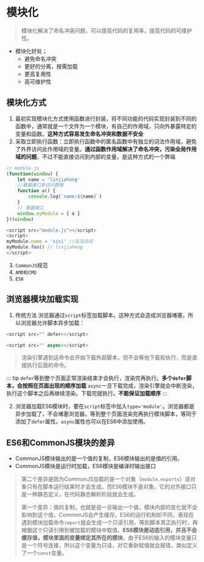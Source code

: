 # 模块化
> 模块化解决了命名冲突问题，可以提高代码的复用率，提高代码的可维护性。

+ 模块化好处；
    - 避免命名冲突
    - 更好的分离，按需加载
    - 更高复用性
    - 高可维护性

## 模块化方式
1. 最初实现模块化方式使用函数进行封装，将不同功能的代码实现封装到不同的函数中，通常就是一个文件为一个模块，有自己的作用域，只向外暴露特定的变量和函数。**这种方式容易发生命名冲突和数据不安全**
2. 采取立即执行函数：立即执行函数中的匿名函数中有独立的词法作用域，避免了外界访问此作用域的变量。**通过函数作用域解决了命名冲突，污染全局作用域的问题**，不过不能直接访问到内部的变量，是这种方式的一个弊端

```js
// module.js
(function(window) {
    let name = 'linjiaheng'
    //暴露接口来访问数据
    function a() {
        console.log(`name:${name}`)
    }
    // 暴露接口
    window.myModule = { a }
})(window)

<script src="module.js"></script>
<script>
myModule.name = 'xixi' //无法访问
myModule.foo() // linjiaheng
</script>
```
3. `CommonJS`规范
4. `AMD和CMD`
5. `ES6`

## 浏览器模块加载实现
1. 传统方法
浏览器通过`script`标签加载脚本。这种方式会造成浏览器堵塞，所以浏览器允许脚本异步加载：
```js
<script src="" defer></script>

<script src="" async></script>
```
> 渲染引擎遇到这命令会开始下载外部脚本，但不会等他下载和执行，而是直接执行后面的命令。

::: tip
`defer`等到整个页面正常渲染结束才会执行，渲染完再执行。**多个`defer`脚本，会按照在页面出现的顺序加载**
`async`一旦下载完成，渲染引擎就会中断渲染，执行这个脚本之后再继续渲染。下载完就执行。**不能保证加载顺序**
:::

2. 浏览器加载ES6模块时，要在`script`标签中加入`type='module'`。浏览器都是异步加载了，不会堵塞浏览器。等到整个页面渲染完再执行模块脚本，等同于添加了`defer`属性。`async`属性也可以在ES6中添加使用。

## ES6和CommonJS模块的差异
- CommonJS模块输出的是一个值的复制，ES6模块输出的是值的引用。
- CommonJS模块是运行时加载，ES6模块是编译时输出接口
> 第二个差异是因为CommonJS加载的是一个对象（`module.exports`）该对象只有在脚本运行结束时才会生成。而ES6模块不是对象，它的对外接口只是一种静态定义，在代码静态解析阶段就会生成。
>
> 第一个差异：值的复制，也就是说一旦输出一个值，模块内部的变化就不会影响到这个值，CommonJS会产生缓存。ES6的运行机制却不同，表现在遇到模块加载命令`import`就会生成一个只读引用，等到脚本真正执行时，再根据这个只读引用到被加载的模块中取值。**ES6模块是动态引用，并且不会缓存值，模块里面的变量绑定其所在的模块**，由于ES6的输入的模块变量只是一个符号连接，所以这个变量为只读，对它重新赋值就会报错，类似定义了一个`const`变量。